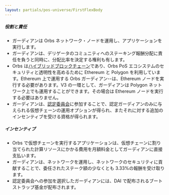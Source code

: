```yaml
---
layout: partials/pos-universe/FirstFlexBody
---
```


##### 役割と責任

- ガーディアンは Orbs ネットワーク・ノードを運用し、アプリケーションを実行します。
- ガーディアンは、デリゲータのコミュニティへのステーキング報酬分配に責任を負うと同時に、分配比率を決定する権利も有します。
- Orbs は[ハイブリッドブロックチェーン](https://www.orbs.com/white-papers/orbs-pos-v2-the-age-of-guardians-section-pos-on-ethereum)であり、Orbs PoS エコシステムのセキュリティと透明性を高めるために Ethereum と Polygon を利用しています。Ethereum 上で運用する Orbs ガーディアン--は、Ethereum ノードを実行する必要があります。V3 の一環として、ガーディアンは Polygon ネットワーク上でも運用することができます。その場合は Ethereum ノードを実行する必要はありません。
- ガーディアンは、[認定委員会](https://www.orbs.com/white-papers/orbs-pos-v2-the-age-of-guardians-section-election-committees)に参加することで、認定ガーディアンのみに与えられる仮想チェーンの運用オプションが得られ、またそれに対する追加のインセンティブを受ける資格が得られます。

##### インセンティブ

- Orbs で仮想チェーンを実行するアプリケーションは、仮想チェーンに割り当てられた計算リソースにかかる費用を月額料金としてガーディアンに直接支払います。
- ガーディアンは、ネットワークを運用し、ネットワークのセキュリティに貢献することで、委任されたステーク額の少なくとも 3.33%の報酬を受け取ります。
- 認定委員会への参加を選択したガーディアンには、DAI で配布されるブートストラップ基金が配布されます。
